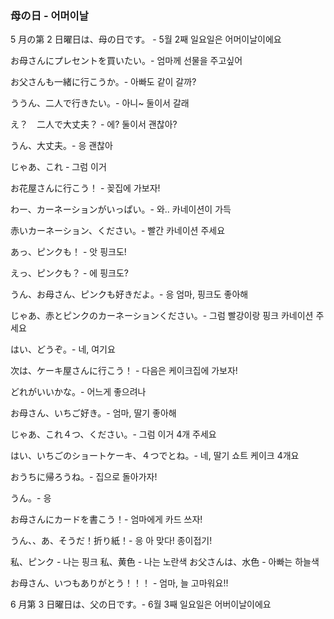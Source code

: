 ### 母の日 - 어머이날

5 月の第 2 日曜日は、母の日です。 - 5월 2째 일요일은 어머이날이에요

お母さんにプレセントを買いたい。- 엄마께 선물을 주고싶어

お父さんも一緒に行こうか。- 아빠도 같이 갈까?

ううん、二人で行きたい。- 아니~ 둘이서 갈래

え？　二人で大丈夫？ - 에? 둘이서 괜찮아?

うん、大丈夫。- 응 괜찮아

じゃあ、これ - 그럼 이거

お花屋さんに行こう！ - 꽂집에 가보자!

わー、カーネーションがいっぱい。- 와.. 카네이션이 가득

赤いカーネーション、ください。- 빨간 카네이션 주세요

あっ、ピンクも！ - 앗 핑크도!

えっ、ピンクも？ - 에 핑크도?

うん、お母さん、ピンクも好きだよ。- 응 엄마, 핑크도 좋아해

じゃあ、赤とピンクのカーネーションください。- 그럼 빨강이랑 핑크 카네이션 주세요

はい、どうぞ。- 네, 여기요

次は、ケーキ屋さんに行こう！ - 다음은 케이크집에 가보자!

どれがいいかな。- 어느게 좋으려나

お母さん、いちご好き。- 엄마, 딸기 좋아해

じゃあ、これ４つ、ください。- 그럼 이거 4개 주세요

はい、いちごのショートケーキ、４つでとね。- 네, 딸기 쇼트 케이크 4개요

おうちに帰ろうね。- 집으로 돌아가자!

うん。- 응

お母さんにカードを書こう！- 엄마에게 카드 쓰자!

うん、、あ、そうだ！折り紙！- 응 아 맞다! 종이접기!

私、ピンク - 나는 핑크
私、黄色 - 나는 노란색
お父さんは、水色 - 아빠는 하늘색

お母さん、いつもありがとう！！！ - 엄마, 늘 고마워요!!

6 月第 3 日曜日は、父の日です。- 6월 3째 일요일은 어버이날이에요
